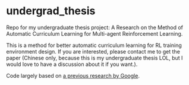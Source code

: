 # undergrad_thesis
Repo for my undergraduate thesis project: A Research on the Method of Automatic Curriculum Learning for Multi-agent Reinforcement Learning.

This is a method for better automatic curriculum learning for RL training environment design. If you are interested, please contact me to get the paper (Chinese only, because this is my undergraduate thesis LOL, but I would love to have a discussion about it if you want.).

Code largely based on [a previous research by Google](https://github.com/google-research/google-research/tree/master/social_rl/).
